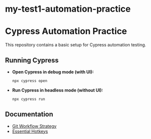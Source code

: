 # my-test1-automation-practice

# Cypress Automation Practice

This repository contains a basic setup for Cypress automation testing.

## Running Cypress

* **Open Cypress in debug mode (with UI):**
    ```bash
    npx cypress open
    ```
* **Run Cypress in headless mode (without UI):**
    ```bash
    npx cypress run
    ```

## Documentation

* [Git Workflow Strategy](./docs/git-strategy.md)
* [Essential Hotkeys](./docs/hotkeys.md)
